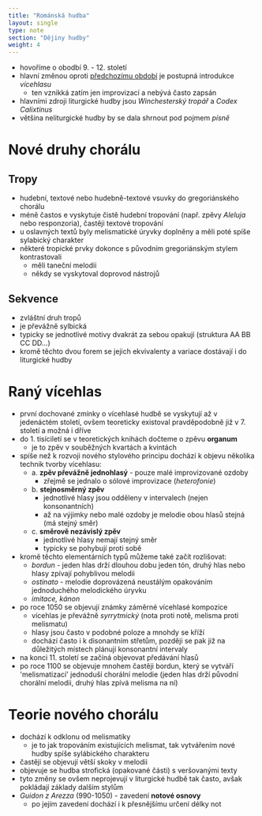 ```yaml
---
title: "Románská hudba"
layout: single
type: note
section: "Dějiny hudby"
weight: 4
---
```

-  hovoříme o obodbí 9. - 12. století
- hlavní změnou oproti [předchozímu období](/notes/research/music/music-history/music-of-the-gregorian-chant-era) je postupná introdukce _vícehlasu_
    - ten vznikká zatím jen improvizací a nebývá často zapsán
- hlavními zdroji liturgické hudby jsou _Winchesterský tropář_ a _Codex Calixtinus_
- většina neliturgické hudby by se dala shrnout pod pojmem _písně_
# Nové druhy chorálu
## Tropy
- hudební, textové nebo hudebně-textové vsuvky do gregoriánského chorálu
- méně častos e vyskytuje čistě hudební tropování (např. zpěvy _Aleluja_ nebo responzoria), častěji textové tropování
- u oslavných textů byly melismatické úryvky doplněny a měli poté spíše sylabický charakter
- některé tropické prvky dokonce s původním gregoriánským stylem kontrastovali
    - měli taneční melodii
    - někdy se vyskytoval doprovod nástrojů
## Sekvence
- zvláštní druh tropů
- je převážně sylbická
- typicky se jednotlivé motivy dvakrát za sebou opakují (struktura AA BB CC DD...)
- kromě těchto dvou forem se jejich ekvivalenty a variace dostávají i do liturgické hudby
# Raný vícehlas
- první dochované zmínky o vícehlasé hudbě se vyskytují až v jedenáctém století, ovšem teoreticky existoval pravděpodobně již v 7. století a možná i dříve
- do 1. tisíciletí se v teoretických knihách dočteme o zpěvu **organum**
    - je to zpěv v souběžných kvartách a kvintách
- spíše než k rozvoji nového stylového principu dochází k objevu několika technik tvorby vícehlasu:
    - a. **zpěv převážně jednohlasý** - pouze malé improvizované ozdoby
        - zřejmě se jednalo o sólové improvizace (_heterofonie_)
    - b. **stejnosměrný zpěv**
        - jednotlivé hlasy jsou odděleny v intervalech (nejen konsonantních)
        - až na výjimky nebo malé ozdoby je melodie obou hlasů stejná (má stejný směr)
    - c. **směrově nezávislý zpěv**
        - jednotlivé hlasy nemají stejný směr
        - typicky se pohybují proti sobě
- kromě těchto elementárních typů můžeme také začít rozlišovat:
    - _bordun_ - jeden hlas drží dlouhou dobu jeden tón, druhý hlas nebo hlasy zpívají pohyblivou melodii
    - _ostinato_ - melodie doprovázená neustálým opakováním jednoduchého melodického úryvku
    - _imitace, kánon_
- po roce 1050 se objevují známky záměrné vícehlasé kompozice
    - vícehlas je převážně _syrrytmický_ (nota proti notě, melisma proti melismatu)
    - hlasy jsou často v podobné poloze a mnohdy se kříží
    - dochází často i k disonantním střetům, později se pak již na důležitých místech plánují konsonantní intervaly
- na konci 11. století se začíná objevovat předávání hlasů
- po roce 1100 se objevuje mnohem častěji bordun, který se vytváří 'melismatizací' jednoduší chorální melodie (jeden hlas drží původní chorální melodii, druhý hlas zpívá melisma na ní) 
# Teorie nového chorálu
- dochází k odklonu od melismatiky
    - je to jak tropováním existujících melismat, tak vytvářením nové hudby spíše sylábického charakteru
- častěji se objevují větší skoky v melodii
- objevuje se hudba strofická (opakované části) s veršovanými texty
- tyto změny se ovšem neprojevují v liturgické hudbě tak často, avšak pokládají základy dalším stylům
- _Guidon z Arezza_ (990-1050) - zavedení **notové osnovy**
    - po jejím zavedení dochází i k přesnějšímu určení délky not